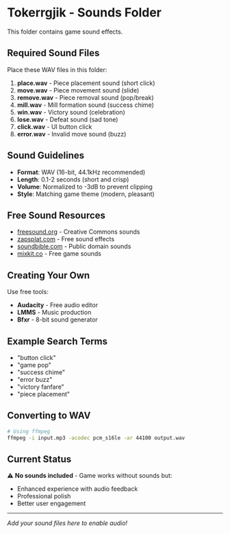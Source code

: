 # Tokerrgjik - Sounds Folder

This folder contains game sound effects.

## Required Sound Files

Place these WAV files in this folder:

1. **place.wav** - Piece placement sound (short click)
2. **move.wav** - Piece movement sound (slide)
3. **remove.wav** - Piece removal sound (pop/break)
4. **mill.wav** - Mill formation sound (success chime)
5. **win.wav** - Victory sound (celebration)
6. **lose.wav** - Defeat sound (sad tone)
7. **click.wav** - UI button click
8. **error.wav** - Invalid move sound (buzz)

## Sound Guidelines

- **Format**: WAV (16-bit, 44.1kHz recommended)
- **Length**: 0.1-2 seconds (short and crisp)
- **Volume**: Normalized to -3dB to prevent clipping
- **Style**: Matching game theme (modern, pleasant)

## Free Sound Resources

- [freesound.org](https://freesound.org/) - Creative Commons sounds
- [zapsplat.com](https://www.zapsplat.com/) - Free sound effects
- [soundbible.com](http://soundbible.com/) - Public domain sounds
- [mixkit.co](https://mixkit.co/free-sound-effects/) - Free game sounds

## Creating Your Own

Use free tools:
- **Audacity** - Free audio editor
- **LMMS** - Music production
- **Bfxr** - 8-bit sound generator

## Example Search Terms

- "button click"
- "game pop"
- "success chime"
- "error buzz"
- "victory fanfare"
- "piece placement"

## Converting to WAV

```bash
# Using ffmpeg
ffmpeg -i input.mp3 -acodec pcm_s16le -ar 44100 output.wav
```

## Current Status

⚠️ **No sounds included** - Game works without sounds but:
- Enhanced experience with audio feedback
- Professional polish
- Better user engagement

---

*Add your sound files here to enable audio!*
